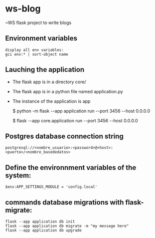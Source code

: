 # ws-blog
~WS flask project to write blogs

## Environment variables
    display all env variables:
    gci env:* | sort-object name

## Lauching the application

- The flask app is in a directory core/
- The flask app is in a python file named application.py
- The instance of the application is app
    
    $ python -m flask --app application run --port 3456 --host 0.0.0.0
    
    $ flask --app core.application run --port 3456 --host 0.0.0.0

## Postgres database connection string
    postgresql://<nombre_usuario>:<password>@<host>:<puerto>/<nombre_basededatos>

## Define the environnment variables of the system:
    $env:APP_SETTINGS_MODULE = 'config.local'

## commands database migrations with flask-migrate:
    flask --app application db init
    flask --app application db migrate -m "my message here"
    flask --app application db upgrade 




